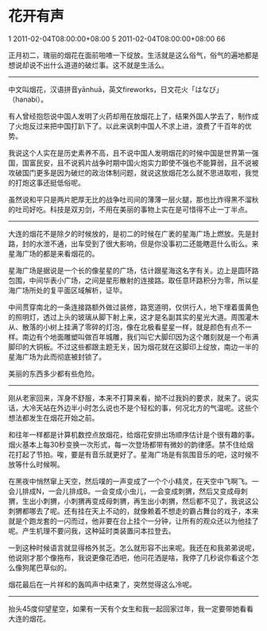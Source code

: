 # 花开有声 #
<catalog-id type="integer">1</catalog-id>
<created-at type="datetime">2011-02-04T08:00:00+08:00</created-at>
<id type="integer">5</id>
<updated-at type="datetime">2011-02-04T08:00:00+08:00</updated-at>
<visited type="integer">66</visited>

正月初二，瑰丽的烟花在面前啪喳一下绽放。生活就是这么俗气，俗气的遍地都是想说却说不出什么道道的破烂事。这不就是生活么。
______________________________
中文叫烟花，汉语拼音yānhuā，英文fireworks，日文花火「はなび」（hanabi）。

有人曾经抱怨说中国人发明了火药却用在放烟花上了，结果外国人学去了，制作成了火炮反过来把中国打趴下了。以此来讽刺中国人不求上进，浪费了千百年的优势。

我说这个人实在是历史素养不高，且不说中国人发明烟花的时候中国是世界第一强国，国富民安，且不说鸦片战争时期中国火炮实力即使不强也不能算弱，且不说被攻破国门更多是因为破烂的政治体制问题，就说这放烟花怎么就不思进取啦，我觉的打炮这事还挺低俗呢。

虽然说和平只是两片肥厚无比的战争吐司间的薄薄一层火腿，那也比炸得黑不溜秋的吐司好吃。科技是双刃剑，不用在美丽的事物上实在是可惜得不止一丁半点。

______________________________
大连的烟花不是除夕的时候放的，是初二的时候在广袤的星海广场上燃放。先是封路，封的水泄不通，出车受到了很大影响，但是你没事初二还能瞎逛什么街么。来星海广场的都是来看烟花的。

星海广场是据说是一个长的像星星的广场，估计跟星海这名字有关。边上是圆环路包围，中间华表小广场，之间是星形散射的连接路。取任意环路积分为零，所以星海广场所处的复平面区域解析，证毕。

中间贯穿南北的一条连接路额外做过装修，路宽道明，仅供行人，地下埋着蛋黄色的照明灯，透过上头的玻璃从脚下射上来，这才是名副其实的星光大道。周围灌木从、散落的小树上挂满了零碎的灯泡，像在北极看星星一样，就是颜色有点不一样。南边有个地面雕塑叫做百年城雕，我们叫它大脚印因为这个雕刻就是一个布满脚印的大铜板。不过这些都跟主题无关，因为烟花就在这脚印上绽放，南边一半的星海广场为此而彻底被封锁了。

美丽的东西多少都有些危险。

______________________________
刚从老家回来，浑身不舒服，本来不打算来看，拗不过我妈的要求，就来了。说实话，大冷天站在外边半小时怎么说也不是个轻松的事，何况北方的气温呢。这些个想法都发生在烟花开始之前。

和往年一样都是计算机数控点放烟花，给烟花安排出场顺序估计是个很有趣的事。
烟火基本上每30秒变换一次形式，每一次登场都带有微妙的韵律感。禁不住给烟花打起了节拍。唉，要是有音乐就更好了。星海广场是有氛围音乐的吧，这时候不放等什么时候啊。

在黑夜中悄然窜上天空，然后噗的一声变成了一个个小精灵，在天空中飞啊飞。一会儿排成N，一会儿排成B。一会变成小虫儿，一会变成刺猬，然后又变成母刺猬，生出小刺猬，小刺猬再变成母刺猬，再生出小刺猬，然后都不见了，我说这公刺猬都哪去了呢。还有挂在天上不动的，就像赖着不想走的霸占舞台的戏子，本来就是个跑龙套的一闪而过，他非要在台上挂个一分钟，让所有的观众还以为他挂了呢。产生机理不要问我，这种延时类装置问本拉登去。

一到这种时候语言就显得格外贫乏。怎么就形容不出来呢。我还在和我弟弟说呢，他说刚才那个像拖布，我说更像花洒吧，他问花洒是啥，我停了几秒说你看这个怎么像狗尾巴草似的。

烟花最后在一片祥和的轰鸣声中结束了，突然觉得这么冷呢。

______________________________
抬头45度仰望星空，如果有一天有个女生和我一起回家过年，我一定要带她看看大连的烟花。
